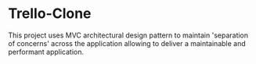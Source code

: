 # Trello-Clone

This project uses MVC architectural design pattern to maintain 'separation of concerns' across the application allowing to deliver a maintainable and performant application. 
